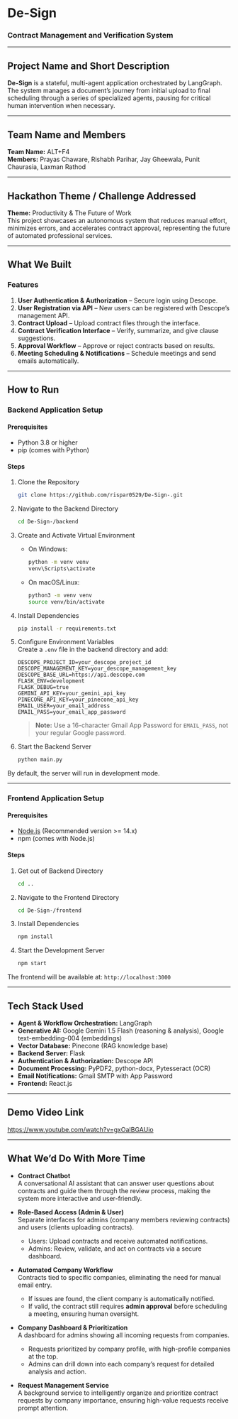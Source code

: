 # De-Sign
### Contract Management and Verification System

---

## Project Name and Short Description
**De-Sign** is a stateful, multi-agent application orchestrated by LangGraph. The system manages a document’s journey from initial upload to final scheduling through a series of specialized agents, pausing for critical human intervention when necessary.

---

## Team Name and Members
**Team Name:** ALT+F4  
**Members:** Prayas Chaware, Rishabh Parihar, Jay Gheewala, Punit Chaurasia, Laxman Rathod

---

## Hackathon Theme / Challenge Addressed
**Theme:** Productivity & The Future of Work  
This project showcases an autonomous system that reduces manual effort, minimizes errors, and accelerates contract approval, representing the future of automated professional services.

---

## What We Built

### Features
1. **User Authentication & Authorization** – Secure login using Descope.  
2. **User Registration via API** – New users can be registered with Descope’s management API.  
3. **Contract Upload** – Upload contract files through the interface.  
4. **Contract Verification Interface** – Verify, summarize, and give clause suggestions.  
5. **Approval Workflow** – Approve or reject contracts based on results.  
6. **Meeting Scheduling & Notifications** – Schedule meetings and send emails automatically.  

---

## How to Run

### Backend Application Setup

#### Prerequisites
- Python 3.8 or higher  
- pip (comes with Python)  

#### Steps
1. Clone the Repository  
   ```bash
   git clone https://github.com/rispar0529/De-Sign-.git
   ```  

2. Navigate to the Backend Directory  
   ```bash
   cd De-Sign-/backend
   ```  

3. Create and Activate Virtual Environment  
   - On Windows:  
     ```bash
     python -m venv venv
     venv\Scripts\activate
     ```  
   - On macOS/Linux:  
     ```bash
     python3 -m venv venv
     source venv/bin/activate
     ```  

4. Install Dependencies  
   ```bash
   pip install -r requirements.txt
   ```  

5. Configure Environment Variables  
   Create a `.env` file in the backend directory and add:  
   ```env
   DESCOPE_PROJECT_ID=your_descope_project_id
   DESCOPE_MANAGEMENT_KEY=your_descope_management_key
   DESCOPE_BASE_URL=https://api.descope.com
   FLASK_ENV=development
   FLASK_DEBUG=true
   GEMINI_API_KEY=your_gemini_api_key
   PINECONE_API_KEY=your_pinecone_api_key
   EMAIL_USER=your_email_address
   EMAIL_PASS=your_email_app_password
   ```  

   > **Note:** Use a 16-character Gmail App Password for `EMAIL_PASS`, not your regular Google password.  

6. Start the Backend Server  
   ```bash
   python main.py
   ```  

By default, the server will run in development mode.  

---

### Frontend Application Setup

#### Prerequisites
- [Node.js](https://nodejs.org/) (Recommended version >= 14.x)  
- npm (comes with Node.js)  

#### Steps
1. Get out of Backend Directory
   ```bash
   cd ..
   ```  

2. Navigate to the Frontend Directory  
   ```bash
   cd De-Sign-/frontend
   ```  

3. Install Dependencies  
   ```bash
   npm install
   ```  

4. Start the Development Server  
   ```bash
   npm start
   ```  

The frontend will be available at: `http://localhost:3000`  

---

## Tech Stack Used
- **Agent & Workflow Orchestration:** LangGraph  
- **Generative AI:** Google Gemini 1.5 Flash (reasoning & analysis), Google text-embedding-004 (embeddings)  
- **Vector Database:** Pinecone (RAG knowledge base)  
- **Backend Server:** Flask  
- **Authentication & Authorization:** Descope API  
- **Document Processing:** PyPDF2, python-docx, Pytesseract (OCR)  
- **Email Notifications:** Gmail SMTP with App Password  
- **Frontend:** React.js  

---

## Demo Video Link
https://www.youtube.com/watch?v=gxOaIBGAUio

---

## What We’d Do With More Time
- **Contract Chatbot**  
  A conversational AI assistant that can answer user questions about contracts and guide them through the review process, making the system more interactive and user-friendly.  

- **Role-Based Access (Admin & User)**  
  Separate interfaces for admins (company members reviewing contracts) and users (clients uploading contracts).  
  - Users: Upload contracts and receive automated notifications.  
  - Admins: Review, validate, and act on contracts via a secure dashboard.  

- **Automated Company Workflow**  
  Contracts tied to specific companies, eliminating the need for manual email entry.  
  - If issues are found, the client company is automatically notified.  
  - If valid, the contract still requires **admin approval** before scheduling a meeting, ensuring human oversight.  

- **Company Dashboard & Prioritization**  
  A dashboard for admins showing all incoming requests from companies.  
  - Requests prioritized by company profile, with high-profile companies at the top.  
  - Admins can drill down into each company’s request for detailed analysis and action.  

- **Request Management Service**  
  A background service to intelligently organize and prioritize contract requests by company importance, ensuring high-value requests receive prompt attention.  
